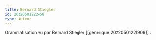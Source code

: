 ```yaml
---
title: Bernard Stiegler
id: 20220501222458
type: Auteur
---
```


Grammatisation vu par Bernard Stiegler [[générique:20220501221909]] .
